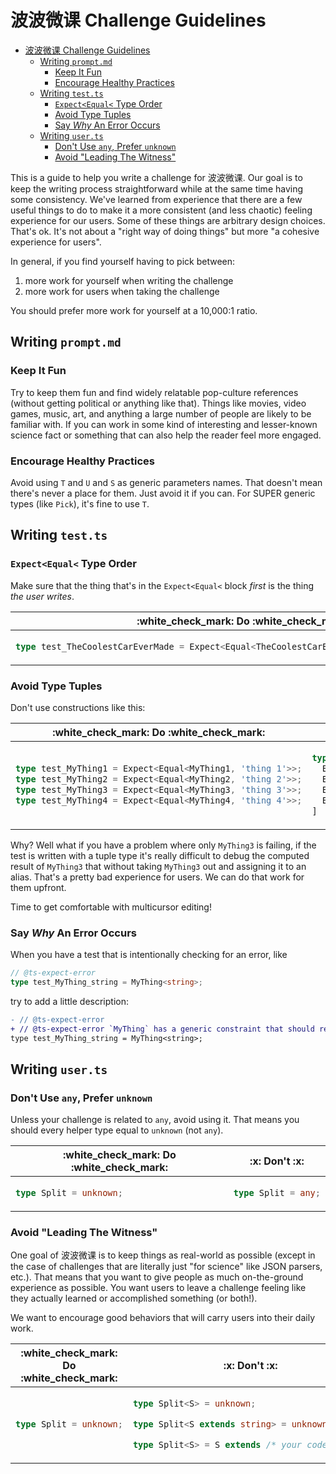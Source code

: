 <!-- omit in toc -->

# 波波微课 Challenge Guidelines

- [波波微课 Challenge Guidelines](#波波微课-challenge-guidelines)
  - [Writing `prompt.md`](#writing-promptmd)
    - [Keep It Fun](#keep-it-fun)
    - [Encourage Healthy Practices](#encourage-healthy-practices)
  - [Writing `test.ts`](#writing-testts)
    - [`Expect<Equal<` Type Order](#expectequal-type-order)
    - [Avoid Type Tuples](#avoid-type-tuples)
    - [Say _Why_ An Error Occurs](#say-why-an-error-occurs)
  - [Writing `user.ts`](#writing-userts)
    - [Don't Use `any`, Prefer `unknown`](#dont-use-any-prefer-unknown)
    - [Avoid "Leading The Witness"](#avoid-leading-the-witness)

This is a guide to help you write a challenge for 波波微课. Our goal is to keep the writing process straightforward while at the same time having some consistency. We've learned from experience that there are a few useful things to do to make it a more consistent (and less chaotic) feeling experience for our users. Some of these things are arbitrary design choices. That's ok. It's not about a "right way of doing things" but more "a cohesive experience for users".

In general, if you find yourself having to pick between:

1. more work for yourself when writing the challenge
1. more work for users when taking the challenge

You should prefer more work for yourself at a 10,000:1 ratio.

## Writing `prompt.md`

### Keep It Fun

Try to keep them fun and find widely relatable pop-culture references (without getting political or anything like that). Things like movies, video games, music, art, and anything a large number of people are likely to be familiar with. If you can work in some kind of interesting and lesser-known science fact or something that can also help the reader feel more engaged.

### Encourage Healthy Practices

Avoid using `T` and `U` and `S` as generic parameters names. That doesn't mean there's never a place for them. Just avoid it if you can. For SUPER generic types (like `Pick`), it's fine to use `T`.

## Writing `test.ts`

### `Expect<Equal<` Type Order

Make sure that the thing that's in the `Expect<Equal<` block _first_ is the thing _the user writes_.

<table>
<thead>
<tr>
<th>:white_check_mark: Do :white_check_mark:</th>
<th>:x: Don't :x:</th>
</tr>
</thead>
<tbody>
<tr>
<td>

```ts
type test_TheCoolestCarEverMade = Expect<Equal<TheCoolestCarEverMade, 'Toyota Corolla'>>;
```

</td>
<td>

```ts
type test_TheCoolestCarEverMade = Expect<Equal<'Toyota Corolla', TheCoolestCarEverMade>>;
```

</td>
</tr>
</tbody>
</table>

### Avoid Type Tuples

Don't use constructions like this:

<table>
<thead>
<tr>
<th>:white_check_mark: Do :white_check_mark:</th>
<th>:x: Don't :x:</th>
</tr>
</thead>
<tbody>
<tr>
<td>

```ts
type test_MyThing1 = Expect<Equal<MyThing1, 'thing 1'>>;
type test_MyThing2 = Expect<Equal<MyThing2, 'thing 2'>>;
type test_MyThing3 = Expect<Equal<MyThing3, 'thing 3'>>;
type test_MyThing4 = Expect<Equal<MyThing4, 'thing 4'>>;
```

</td>
<td>

```ts
type tests = [
  Expect<Equal<MyThing1, 'thing 1'>>;
  Expect<Equal<MyThing2, 'thing 2'>>;
  Expect<Equal<MyThing3, 'thing 3'>>;
  Expect<Equal<MyThing4, 'thing 4'>>;
]
```

</td>
</tr>
</tbody>
</table>

Why? Well what if you have a problem where only `MyThing3` is failing, if the test is written with a tuple type it's really difficult to debug the computed result of `MyThing3` that without taking `MyThing3` out and assigning it to an alias. That's a pretty bad experience for users. We can do that work for them upfront.

Time to get comfortable with multicursor editing!

### Say _Why_ An Error Occurs

When you have a test that is intentionally checking for an error, like

```ts
// @ts-expect-error
type test_MyThing_string = MyThing<string>;
```

try to add a little description:

```diff
- // @ts-expect-error
+ // @ts-expect-error `MyThing` has a generic constraint that should reject strings
type test_MyThing_string = MyThing<string>;
```

## Writing `user.ts`

### Don't Use `any`, Prefer `unknown`

Unless your challenge is related to `any`, avoid using it. That means you should every helper type equal to `unknown` (not `any`).

<table>
<thead>
<tr>
<th>:white_check_mark: Do :white_check_mark:</th>
<th>:x: Don't :x:</th>
</tr>
</thead>
<tbody>
<tr>
<td>

```ts
type Split = unknown;
```

</td>
<td>

```ts
type Split = any;
```

</td>
</tr>
</tbody>
</table>

### Avoid "Leading The Witness"

One goal of 波波微课 is to keep things as real-world as possible (except in the case of challenges that are literally just "for science" like JSON parsers, etc.). That means that you want to give people as much on-the-ground experience as possible. You want users to leave a challenge feeling like they actually learned or accomplished something (or both!).

We want to encourage good behaviors that will carry users into their daily work.

<table>
<thead>
<tr>
<th>:white_check_mark: Do :white_check_mark:</th>
<th>:x: Don't :x:</th>
</tr>
</thead>
<tbody>
<tr>
<td>

```ts
type Split = unknown;
```

</td>
<td>

```ts
type Split<S> = unknown;
```

```ts
type Split<S extends string> = unknown;
```

```ts
type Split<S> = S extends /* your code here */
```

</td>
</tr>
</tbody>
</table>

